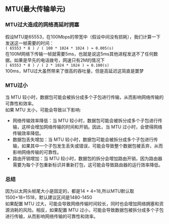 ## MTU(最大传输单元)

### MTU过大造成的网络高延时拥塞
假设MTU是65553，在100Mbps的带宽中（假设中间没有损耗），我们计算一下发送这一帧需要的时间：  
`( 65553 * 8 ) / ( 100 * 1024 * 1024 ) ≈ 0.005(s)`  
在100M网络下传输一帧就需要5ms，也就是说这5ms其他进程发送不了任何数据。如果是早先的电话拨号，网速只有2M的情况下  
`( 65553 * 8 ) / ( 2 * 1024 * 1024 ) ≈ 0.100(s)`  
100ms，MTU过大虽然带来了很高的吞吐量，但是高延迟这简直是噩梦


### MTU过小
当 MTU 较小时，数据包可能会被拆分成多个子包进行传输，从而影响网络传输的可靠性和效率。  
如果 MTU 太小，可能会导致以下影响:
- 网络传输效率降低：当 MTU 较小时，数据包可能会被拆分成多个子包进行传输，这样会增加网络传输的时间和开销。因此，当 MTU 过小时，会使得网络传输效率降低。  
- 数据包丢失增加：当 MTU 较小时，数据包可能会被拆分成多个子包进行传输，如果其中一个子包发生丢失或错误，可能会导致整个数据包被丢弃，从而影响网络传输的可靠性。  
- 路由开销增加：当 MTU 较小时，数据包的拆分会增加路由开销，因为路由器需要为每个子包重新标识并重新打包，这可能会导致路由器的运行效率降低。

###  总结
因为以太网头帧尾大小是固定的，都是14 + 4=18,所以MTU默认取1500+18=1518，默认建议区间是1480-1450  
如果配置 MTU 过大，可能会导致网络传输时间较长，同时也会增加网络拥塞和资源消耗的风险。相反，如果配置 MTU 过小，可能会导致数据包被拆分成多个子包进行传输，从而影响网络传输的可靠性和效率。  


